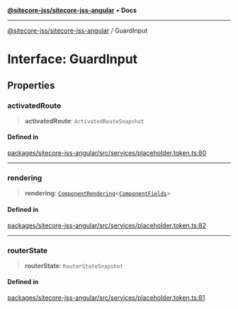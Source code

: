 [**@sitecore-jss/sitecore-jss-angular**](../README.md) • **Docs**

***

[@sitecore-jss/sitecore-jss-angular](../README.md) / GuardInput

# Interface: GuardInput

## Properties

### activatedRoute

> **activatedRoute**: `ActivatedRouteSnapshot`

#### Defined in

[packages/sitecore-jss-angular/src/services/placeholder.token.ts:80](https://github.com/Sitecore/jss/blob/49e56a9efb1742351f2d61235b0c8a0afb80e052/packages/sitecore-jss-angular/src/services/placeholder.token.ts#L80)

***

### rendering

> **rendering**: [`ComponentRendering`](ComponentRendering.md)\<[`ComponentFields`](ComponentFields.md)\>

#### Defined in

[packages/sitecore-jss-angular/src/services/placeholder.token.ts:82](https://github.com/Sitecore/jss/blob/49e56a9efb1742351f2d61235b0c8a0afb80e052/packages/sitecore-jss-angular/src/services/placeholder.token.ts#L82)

***

### routerState

> **routerState**: `RouterStateSnapshot`

#### Defined in

[packages/sitecore-jss-angular/src/services/placeholder.token.ts:81](https://github.com/Sitecore/jss/blob/49e56a9efb1742351f2d61235b0c8a0afb80e052/packages/sitecore-jss-angular/src/services/placeholder.token.ts#L81)
